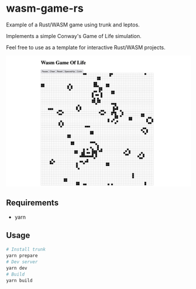 # wasm-game-rs

Example of a Rust/WASM game using trunk and leptos.


Implements a simple Conway's Game of Life simulation.

Feel free to use as a template for interactive Rust/WASM projects.

!["demo"](./.github/docs/demo.png)

## Requirements
* yarn 

## Usage

```bash
# Install trunk
yarn prepare
# Dev server
yarn dev
# Build
yarn build
```
